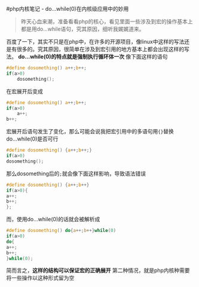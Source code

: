 #php内核笔记 - do...while(0)在内核级应用中的妙用
>昨天心血来潮，准备看看php的核心，看见里面一些涉及到宏的操作基本上都是用do...while语句，究其原因，细听我娓娓道来。

百度了一下，其实不只是在php中，在许多的开源项目，像linux中这样的写法还是有很多的。究其原因，很简单在涉及到宏引用的地方基本上都会出现这样的写法。
**do...while(0)的特点就是强制执行循环体一次**
像下面这样的语句
```c
#define dosomething() a++;b++;
if(a>0)
	dosomething();
```
在宏展开后变成
```c
#define dosomething() a++;b++;
if(a>0)
	a++;
b++;
```
宏展开后语句发生了变化，那么可能会说我把宏引用中的多语句用```{}```替换do...while(0)是否可行
```c
#define dosomething() {a++;b++;}
if(a>0)
dosomething();
```
那么dosomething后的```;```就会像下面这样影响，导致语法错误
```c
#define dosomething() {a++;b++}
if(a>0){
a++;
b++;
};
```
而，使用do...while(0)的话就会被解析成
```c
#define dosomething() do{a++;b++}while(0)
if(a>0)
do{
a++;
b++;
}while(0);
```
简而言之，**这样的结构可以保证宏的正确展开**
第二种情况，就是php内核种需要将一些操作以这种形式留为空